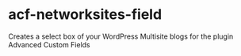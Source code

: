 acf-networksites-field
======================

Creates a select box of your WordPress Multisite blogs for the plugin Advanced Custom Fields